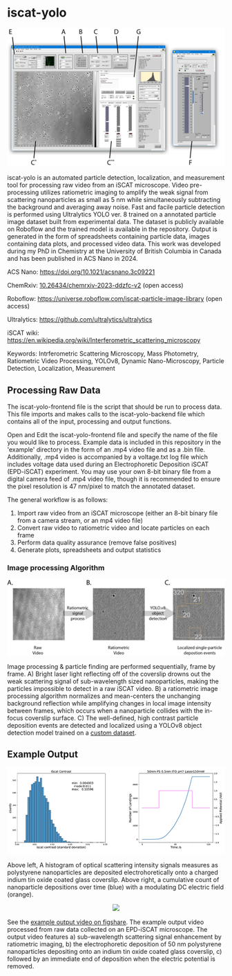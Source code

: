 # iscat-yolo 
![EPD-iSCAT Graphical Abstract](https://github.com/MatthewKowal/iscat-labview/blob/main/figures/microscope%20GUI.png)

iscat-yolo is an automated particle detection, localization, and measurement tool for processing raw video from an iSCAT microscope. Video pre-processing utilizes ratiometric imaging to amplify the weak signal from scattering nanoparticles as small as 5 nm while simultaneously subtracting the background and averaging away noise. Fast and facile particle detection is performed using Ultralytics YOLO ver. 8 trained on a annotated particle image dataset built from experimental data. The dataset is publicly available on Roboflow and the trained model is available in the repository. Output is generated in the form of spreadsheets containing particle data, images containing data plots, and processed video data. This work was developed during my PhD in Chemistry at the University of British Columbia in Canada and has been published in ACS Nano in 2024.

  ACS Nano: https://doi.org/10.1021/acsnano.3c09221
  
  ChemRxiv: [10.26434/chemrxiv-2023-ddzfc-v2](https://doi.org/10.26434/chemrxiv-2023-ddzfc-v2) (open access)
  
  Roboflow: https://universe.roboflow.com/iscat-particle-image-library (open access)
  
  Ultralytics:  https://github.com/ultralytics/ultralytics

  iSCAT wiki:  https://en.wikipedia.org/wiki/Interferometric_scattering_microscopy


Keywords: Intrferometric Scattering Microscopy, Mass Photometry, Ratiometric Video Processing, YOLOv8, Dynamic Nano-Microscopy, Particle Detection, Localization, Measurement

## Processing Raw Data
The iscat-yolo-frontend file is the script that should be run to process data. This file imports and makes calls to the iscat-yolo-backend file which contains all of the input, processing and output functions.

Open and Edit the iscat-yolo-frontend file and specify the name of the file you would like to process. Example data is included in this repository in the 'example' directory in the form of an .mp4 video file and as a .bin file. Additionally, .mp4 video is accompanied by a voltage.txt log file which includes voltage data used during an Electrophoretic Deposition iSCAT (EPD-iSCAT) experiment. You may use your own 8-bit binary file from a digital camera feed of .mp4 video file, though it is recommended to ensure the pixel resolution is 47 nm/pixel to match the annotated dataset.

The general workflow is as follows:
1) Import raw video from an iSCAT microscope (either an 8-bit binary file from a camera stream, or an mp4 video file)
2) Convert raw video to ratiometric video and locate particles on each frame
3) Perform data quality assurance (remove false positives)
4) Generate plots, spreadsheets and output statistics


### Image processing Algorithm
![Image processing steps](https://github.com/MatthewKowal/iscat-yolo/blob/main/figures/image%20processing.png)

Image processing & particle finding are performed sequentially, frame by frame. A) Bright laser light reflecting off of the coverslip drowns out the weak scattering signal of sub-wavelength sized nanoparticles, making the particles impossible to detect in a raw iSCAT video. B) a ratiometric image processing algorithm normalizes and mean-centers the unchanging background reflection while amplifying changes in local image intensity between frames, which occurs when a nanoparticle collides with the in-focus coverslip surface. C) The well-defined, high contrast particle deposition events are detected and localized using a YOLOv8 object detection model trained on a [custom dataset](https://universe.roboflow.com/iscat-particle-image-library/iscat-particle-image-library).

## Example Output
![Contrast Histogram](https://github.com/MatthewKowal/iscat-yolo/blob/main/figures/sample%20output.png)

Above left, A histogram of optical scattering intensity signals measures as polystyrene nanoparticles are deposited electrohoretically onto a charged indium tin oxide coated glass coverslip. Above right, a cumulative count of nanoparticle depositions over time (blue) with a modulating DC electric field (orange).


<p align="center">
<img src=https://github.com/MatthewKowal/iscat-yolo/assets/13578147/479c75f4-5039-4c8b-92ff-ee0b07ec8545>
</p>
See the <a href="https://figshare.com/articles/media/Electrophoretic_Deposition_Interferometric_Scattering_Microscopy_EPD-iSCAT_voltage_controlled_deposition_and_detection_of_50_nm_polystyrene_nanoparticles_/24185811">example output video on figshare</a>. The example output video processed from raw data collected on an EPD-iSCAT microscope. The output video features a) sub-wavelength scattering signal enhancement by ratiometric imaging, b) the electrophoretic deposition of 50 nm polystyrene nanoparticles depositing onto an indium tin oxide coated glass coverslip, c) followed by an immediate end of deposition when the electric potential is removed.
